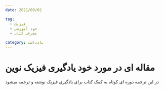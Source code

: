 ```yaml
---
date: 2021/09/02

tag:
  - فیزیک
  - خود آموزشی
  - معرفی کتاب

category: یادداشت
---
```


# مقاله ای در مورد خود یادگیری فیزیک نوین

در این ترجمه دوره ای کوتاه به کمک کتاب برای یادگیری فیزیک نوشته و ترجمه میشود

<p2pComment title="مقاله ای در مورد خود یادگیری فیزیک نوین"/>
